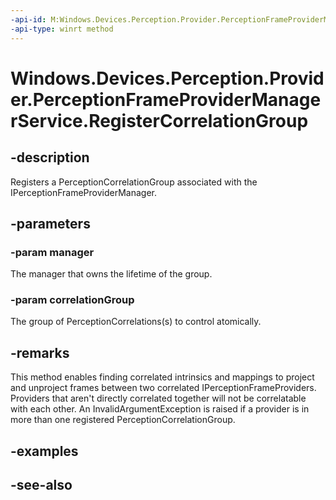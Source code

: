 ```yaml
---
-api-id: M:Windows.Devices.Perception.Provider.PerceptionFrameProviderManagerService.RegisterCorrelationGroup(Windows.Devices.Perception.Provider.IPerceptionFrameProviderManager,Windows.Devices.Perception.Provider.PerceptionCorrelationGroup)
-api-type: winrt method
---
```


<!-- Method syntax
public void RegisterCorrelationGroup(Windows.Devices.Perception.Provider.IPerceptionFrameProviderManager manager, Windows.Devices.Perception.Provider.PerceptionCorrelationGroup correlationGroup)
-->

# Windows.Devices.Perception.Provider.PerceptionFrameProviderManagerService.RegisterCorrelationGroup

## -description
Registers a PerceptionCorrelationGroup associated with the IPerceptionFrameProviderManager.

## -parameters
### -param manager
The manager that owns the lifetime of the group.

### -param correlationGroup
The group of PerceptionCorrelations(s) to control atomically.

## -remarks
This method enables finding correlated intrinsics and mappings to project and unproject frames between two correlated IPerceptionFrameProviders. Providers that aren't directly correlated together will not be correlatable with each other. An InvalidArgumentException is raised if a provider is in more than one registered PerceptionCorrelationGroup.

## -examples

## -see-also
